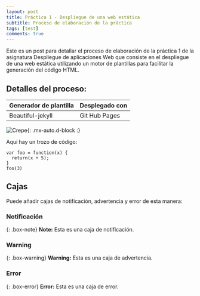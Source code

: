 ```yaml
---
layout: post
title: Práctica 1 - Despliegue de una web estática
subtitle: Proceso de elaboración de la práctica
tags: [test]
comments: true
---
```


Este es un post para detallar el proceso de elaboración de la práctica 1 de la asignatura Despliegue de aplicaciones Web que consiste en el despliegue de una web estática utilizando un motor de plantillas para facilitar la generación del código HTML.


## Detalles del proceso:



| Generador de plantilla | Desplegado con |
| :------ |:--- |
| Beautiful-jekyll | Git Hub Pages | 


![Crepe](https://beautifuljekyll.com/assets/img/avatar-icon.png){: .mx-auto.d-block :}

Aquí hay un trozo de código:

~~~
var foo = function(x) {
  return(x + 5);
}
foo(3)
~~~



## Cajas
Puede añadir cajas de notificación, advertencia y error de esta manera:

### Notificación

{: .box-note}
**Note:** Esta es una caja de notificación.

### Warning

{: .box-warning}
**Warning:** Esta es una caja de advertencia.

### Error

{: .box-error}
**Error:** Esta es una caja de error.
